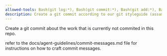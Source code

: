 ```yaml
---
allowed-tools: Bash(git log:*), Bash(git commit:*), Bash(git add:*), Bash(git status:*)
description: Create a git commit according to our git styleguide (assumes code was written by an agent)
---
```


Create a git commit about the work that is currently not commited in this repo.

refer to the docs/agent-guidelines/commit-messages.md file for instructions on how to craft commit messages.
